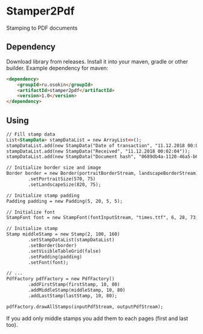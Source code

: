 # Stamper2Pdf
Stamping to PDF documents

## Dependency

Download library from releases.
Install it into your maven, gradle or other builder.
Example dependency for maven:
```html
<dependency>
    <groupId>ru.osokin</groupId>
    <artifactId>stamper2pdf</artifactId>
    <version>1.0</version>
</dependency>
```

## Using
```html
// Fill stamp data
List<StampData> stampDataList = new ArrayList<>();
stampDataList.add(new StampData("Date of transaction", "11.12.2018 00:01:57"));
stampDataList.add(new StampData("Received", "11.12.2018 00:02:04"));
stampDataList.add(new StampData("Document hash", "0689db4a-1120-46a5-b6d6-d81c4e739366"));

// Initialize border size and image
Border border = new Border(portraitBorderStream, landscapeBorderStream)
        .setPortraitSize(570, 75)
        .setLandscapeSize(820, 75);

// Initialize stamp padding
Padding padding = new Padding(5, 20, 5, 5);

// Initialize font
StampFont font = new StampFont(fontInputStream, "times.ttf", 6, 28, 73, 255);

// Initialize stamp
Stamp middleStamp = new Stamp(2, 100, 160)
        .setStampDataList(stampDataList)
        .setBorder(border)
        .setVisibleTableGrid(false)
        .setPadding(padding)
        .setFont(font);

// ...
PdfFactory pdfFactory = new PdfFactory()
        .addFirstStamp(firstStamp, 10, 80)
        .addMiddleStamp(middleStamp, 10, 80)
        .addLastStamp(lastStamp, 10, 80);

pdfFactory.drawAllStamps(inputPdfStream, outputPdfStream); 
```
If you add only middle stamps you add them to each pages (first and last too).
